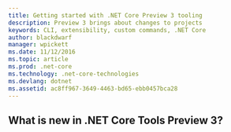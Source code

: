 ```yaml
---
title: Getting started with .NET Core Preview 3 tooling
description: Preview 3 brings about changes to projects 
keywords: CLI, extensibility, custom commands, .NET Core
author: blackdwarf
manager: wpickett
ms.date: 11/12/2016
ms.topic: article
ms.prod: .net-core
ms.technology: .net-core-technologies
ms.devlang: dotnet
ms.assetid: ac8ff967-3649-4463-bd65-ebb0457bca28
---
```


What is new in .NET Core Tools Preview 3?
-----------------------------------------
